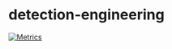# detection-engineering

[![Metrics](https://github.com/guerreroag12/detection-engineering/actions/workflows/metrics.yml/badge.svg)](https://github.com/guerreroag12/detection-engineering/actions/workflows/metrics.yml)
